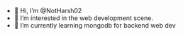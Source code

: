 - 👋 Hi, I’m @NotHarsh02
- 👀 I’m interested in the web development scene.
- 🌱 I’m currently learning mongodb for backend web dev

<!---
NotHarsh02/NotHarsh02 is a ✨ special ✨ repository because its `README.md` (this file) appears on your GitHub profile.
You can click the Preview link to take a look at your changes.
--->
